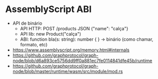# AssemblyScript ABI

- API de binário
  - API HTTP: POST /products JSON {"name": "calça"}
  - API lib: new Product("calça")
  - ABI: function bla(s: string): number { } -> binário (como chamar, formato, etc)
- https://www.assemblyscript.org/memory.html#internals
- https://github.com/graphprotocol/graph-node/blob/d6a893ce5756dd9ff0a881ec7fe0114841dfe45b/runtime
- https://github.com/graphprotocol/graph-node/blob/master/runtime/wasm/src/module/mod.rs
